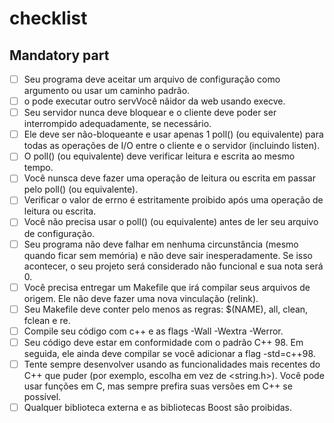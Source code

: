 # checklist

## Mandatory part
- [ ] Seu programa deve aceitar um arquivo de configuração como argumento ou usar um caminho padrão.
- [ ] o pode executar outro servVocê nãidor da web usando execve.
- [ ] Seu servidor nunca deve bloquear e o cliente deve poder ser interrompido adequadamente, se necessário.
- [ ] Ele deve ser não-bloqueante e usar apenas 1 poll() (ou equivalente) para todas as operações de I/O entre o cliente e o servidor (incluindo listen).
- [ ] O poll() (ou equivalente) deve verificar leitura e escrita ao mesmo tempo.
- [ ] Você nunsca deve fazer uma operação de leitura ou escrita em passar pelo poll() (ou equivalente).
- [ ] Verificar o valor de errno é estritamente proibido após uma operação de leitura ou escrita.
- [ ] Você não precisa usar o poll() (ou equivalente) antes de ler seu arquivo de configuração.
- [ ]  Seu programa não deve falhar em nenhuma circunstância (mesmo quando ficar sem memória) e não deve sair inesperadamente. Se isso acontecer, o seu projeto será considerado não funcional e sua nota será 0.
- [ ] Você precisa entregar um Makefile que irá compilar seus arquivos de origem. Ele não deve fazer uma nova vinculação (relink).
- [ ] Seu Makefile deve conter pelo menos as regras: $(NAME), all, clean, fclean e re.
- [ ] Compile seu código com c++ e as flags -Wall -Wextra -Werror.
- [ ] Seu código deve estar em conformidade com o padrão C++ 98. Em seguida, ele ainda deve compilar se você adicionar a flag -std=c++98.
- [ ] Tente sempre desenvolver usando as funcionalidades mais recentes do C++ que puder (por exemplo, escolha <cstring> em vez de <string.h>). Você pode usar funções em C, mas sempre prefira suas versões em C++ se possível.
- [ ] Qualquer biblioteca externa e as bibliotecas Boost são proibidas.
